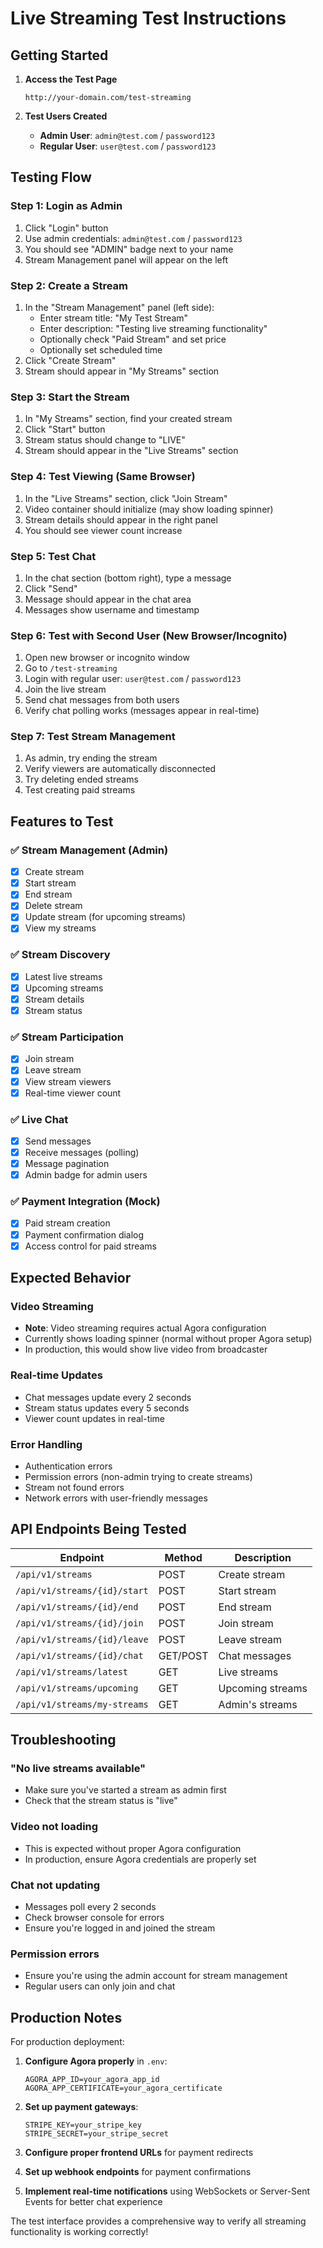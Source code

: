 # Live Streaming Test Instructions

## Getting Started

1. **Access the Test Page**
   ```
   http://your-domain.com/test-streaming
   ```

2. **Test Users Created**
   - **Admin User**: `admin@test.com` / `password123`
   - **Regular User**: `user@test.com` / `password123`

## Testing Flow

### Step 1: Login as Admin
1. Click "Login" button
2. Use admin credentials: `admin@test.com` / `password123`
3. You should see "ADMIN" badge next to your name
4. Stream Management panel will appear on the left

### Step 2: Create a Stream
1. In the "Stream Management" panel (left side):
   - Enter stream title: "My Test Stream"
   - Enter description: "Testing live streaming functionality"
   - Optionally check "Paid Stream" and set price
   - Optionally set scheduled time
2. Click "Create Stream"
3. Stream should appear in "My Streams" section

### Step 3: Start the Stream
1. In "My Streams" section, find your created stream
2. Click "Start" button
3. Stream status should change to "LIVE"
4. Stream should appear in the "Live Streams" section

### Step 4: Test Viewing (Same Browser)
1. In the "Live Streams" section, click "Join Stream"
2. Video container should initialize (may show loading spinner)
3. Stream details should appear in the right panel
4. You should see viewer count increase

### Step 5: Test Chat
1. In the chat section (bottom right), type a message
2. Click "Send"
3. Message should appear in the chat area
4. Messages show username and timestamp

### Step 6: Test with Second User (New Browser/Incognito)
1. Open new browser or incognito window
2. Go to `/test-streaming`
3. Login with regular user: `user@test.com` / `password123`
4. Join the live stream
5. Send chat messages from both users
6. Verify chat polling works (messages appear in real-time)

### Step 7: Test Stream Management
1. As admin, try ending the stream
2. Verify viewers are automatically disconnected
3. Try deleting ended streams
4. Test creating paid streams

## Features to Test

### ✅ Stream Management (Admin)
- [x] Create stream
- [x] Start stream
- [x] End stream
- [x] Delete stream
- [x] Update stream (for upcoming streams)
- [x] View my streams

### ✅ Stream Discovery
- [x] Latest live streams
- [x] Upcoming streams
- [x] Stream details
- [x] Stream status

### ✅ Stream Participation
- [x] Join stream
- [x] Leave stream
- [x] View stream viewers
- [x] Real-time viewer count

### ✅ Live Chat
- [x] Send messages
- [x] Receive messages (polling)
- [x] Message pagination
- [x] Admin badge for admin users

### ✅ Payment Integration (Mock)
- [x] Paid stream creation
- [x] Payment confirmation dialog
- [x] Access control for paid streams

## Expected Behavior

### Video Streaming
- **Note**: Video streaming requires actual Agora configuration
- Currently shows loading spinner (normal without proper Agora setup)
- In production, this would show live video from broadcaster

### Real-time Updates
- Chat messages update every 2 seconds
- Stream status updates every 5 seconds
- Viewer count updates in real-time

### Error Handling
- Authentication errors
- Permission errors (non-admin trying to create streams)
- Stream not found errors
- Network errors with user-friendly messages

## API Endpoints Being Tested

| Endpoint | Method | Description |
|----------|--------|-------------|
| `/api/v1/streams` | POST | Create stream |
| `/api/v1/streams/{id}/start` | POST | Start stream |
| `/api/v1/streams/{id}/end` | POST | End stream |
| `/api/v1/streams/{id}/join` | POST | Join stream |
| `/api/v1/streams/{id}/leave` | POST | Leave stream |
| `/api/v1/streams/{id}/chat` | GET/POST | Chat messages |
| `/api/v1/streams/latest` | GET | Live streams |
| `/api/v1/streams/upcoming` | GET | Upcoming streams |
| `/api/v1/streams/my-streams` | GET | Admin's streams |

## Troubleshooting

### "No live streams available"
- Make sure you've started a stream as admin first
- Check that the stream status is "live"

### Video not loading
- This is expected without proper Agora configuration
- In production, ensure Agora credentials are properly set

### Chat not updating
- Messages poll every 2 seconds
- Check browser console for errors
- Ensure you're logged in and joined the stream

### Permission errors
- Ensure you're using the admin account for stream management
- Regular users can only join and chat

## Production Notes

For production deployment:

1. **Configure Agora properly** in `.env`:
   ```
   AGORA_APP_ID=your_agora_app_id
   AGORA_APP_CERTIFICATE=your_agora_certificate
   ```

2. **Set up payment gateways**:
   ```
   STRIPE_KEY=your_stripe_key
   STRIPE_SECRET=your_stripe_secret
   ```

3. **Configure proper frontend URLs** for payment redirects

4. **Set up webhook endpoints** for payment confirmations

5. **Implement real-time notifications** using WebSockets or Server-Sent Events for better chat experience

The test interface provides a comprehensive way to verify all streaming functionality is working correctly!

